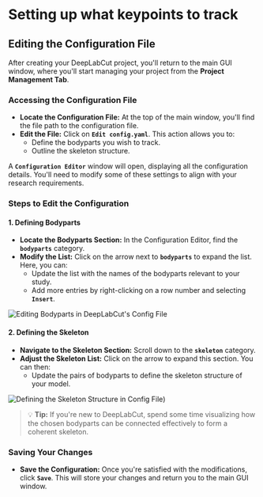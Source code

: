 # Setting up what keypoints to track

## Editing the Configuration File

After creating your DeepLabCut project, you'll return to the main GUI window, where you'll start managing your project from the **Project Management Tab**.

### Accessing the Configuration File

- **Locate the Configuration File:** At the top of the main window, you'll find the file path to the configuration file.
- **Edit the File:** Click on **`Edit config.yaml`**. This action allows you to:
  - Define the bodyparts you wish to track.
  - Outline the skeleton structure.

A **`Configuration Editor`** window will open, displaying all the configuration details. You'll need to modify some of these settings to align with your research requirements.

### Steps to Edit the Configuration

#### 1. Defining Bodyparts

- **Locate the Bodyparts Section:** In the Configuration Editor, find the **`bodyparts`** category.
- **Modify the List:** Click on the arrow next to **`bodyparts`** to expand the list. Here, you can:
  - Update the list with the names of the bodyparts relevant to your study.
  - Add more entries by right-clicking on a row number and selecting **`Insert`**.


![Editing Bodyparts in DeepLabCut's Config File](https://images.squarespace-cdn.com/content/v1/57f6d51c9f74566f55ecf271/1717779624617-CIVZCM23U69NYK9BO3GY/bodyparts.png?format=500w)


#### 2. Defining the Skeleton

- **Navigate to the Skeleton Section:** Scroll down to the **`skeleton`** category.
- **Adjust the Skeleton List:** Click on the arrow to expand this section. You can then:
  - Update the pairs of bodyparts to define the skeleton structure of your model.

![Defining the Skeleton Structure in Config File](https://images.squarespace-cdn.com/content/v1/57f6d51c9f74566f55ecf271/1717779598505-HQNECHIKSQ6XL033JX8M/skeleton.png?format=500w))

> 💡 **Tip:** If you're new to DeepLabCut, spend some time visualizing how the chosen bodyparts can be connected effectively to form a coherent skeleton.

### Saving Your Changes

- **Save the Configuration:** Once you're satisfied with the modifications, click **`Save`**. This will store your changes and return you to the main GUI window.


